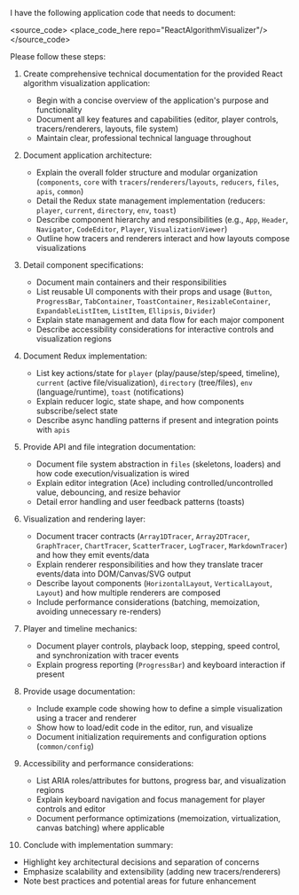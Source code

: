 I have the following application code that needs to document:

<source_code>
<place_code_here repo="ReactAlgorithmVisualizer"/>
</source_code>

Please follow these steps:

1. Create comprehensive technical documentation for the provided React algorithm visualization application:
   - Begin with a concise overview of the application's purpose and functionality
   - Document all key features and capabilities (editor, player controls, tracers/renderers, layouts, file system)
   - Maintain clear, professional technical language throughout

2. Document application architecture:
   - Explain the overall folder structure and modular organization (`components`, `core` with `tracers`/`renderers`/`layouts`, `reducers`, `files`, `apis`, `common`)
   - Detail the Redux state management implementation (reducers: `player`, `current`, `directory`, `env`, `toast`)
   - Describe component hierarchy and responsibilities (e.g., `App`, `Header`, `Navigator`, `CodeEditor`, `Player`, `VisualizationViewer`)
   - Outline how tracers and renderers interact and how layouts compose visualizations

3. Detail component specifications:
   - Document main containers and their responsibilities
   - List reusable UI components with their props and usage (`Button`, `ProgressBar`, `TabContainer`, `ToastContainer`, `ResizableContainer`, `ExpandableListItem`, `ListItem`, `Ellipsis`, `Divider`)
   - Explain state management and data flow for each major component
   - Describe accessibility considerations for interactive controls and visualization regions

4. Document Redux implementation:
   - List key actions/state for `player` (play/pause/step/speed, timeline), `current` (active file/visualization), `directory` (tree/files), `env` (language/runtime), `toast` (notifications)
   - Explain reducer logic, state shape, and how components subscribe/select state
   - Describe async handling patterns if present and integration points with `apis`

5. Provide API and file integration documentation:
   - Document file system abstraction in `files` (skeletons, loaders) and how code execution/visualization is wired
   - Explain editor integration (Ace) including controlled/uncontrolled value, debouncing, and resize behavior
   - Detail error handling and user feedback patterns (toasts)

6. Visualization and rendering layer:
   - Document tracer contracts (`Array1DTracer`, `Array2DTracer`, `GraphTracer`, `ChartTracer`, `ScatterTracer`, `LogTracer`, `MarkdownTracer`) and how they emit events/data
   - Explain renderer responsibilities and how they translate tracer events/data into DOM/Canvas/SVG output
   - Describe layout components (`HorizontalLayout`, `VerticalLayout`, `Layout`) and how multiple renderers are composed
   - Include performance considerations (batching, memoization, avoiding unnecessary re-renders)

7. Player and timeline mechanics:
   - Document player controls, playback loop, stepping, speed control, and synchronization with tracer events
   - Explain progress reporting (`ProgressBar`) and keyboard interaction if present

8. Provide usage documentation:
   - Include example code showing how to define a simple visualization using a tracer and renderer
   - Show how to load/edit code in the editor, run, and visualize
   - Document initialization requirements and configuration options (`common/config`)

9. Accessibility and performance considerations:
   - List ARIA roles/attributes for buttons, progress bar, and visualization regions
   - Explain keyboard navigation and focus management for player controls and editor
   - Document performance optimizations (memoization, virtualization, canvas batching) where applicable

10. Conclude with implementation summary:
   - Highlight key architectural decisions and separation of concerns
   - Emphasize scalability and extensibility (adding new tracers/renderers)
   - Note best practices and potential areas for future enhancement
